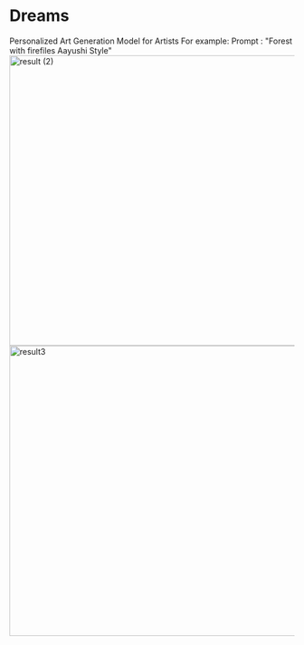 # Dreams

Personalized Art Generation Model for Artists
For example: Prompt : "Forest with firefiles Aayushi Style"
<img width="512" height="512" alt="result (2)" src="https://github.com/user-attachments/assets/d64ad241-de49-4802-a204-9e72cc22a1a5" />
<img width="512" height="512" alt="result3" src="https://github.com/user-attachments/assets/51a6ca0b-47a9-43a1-a61f-d7947fc9c38c" />

